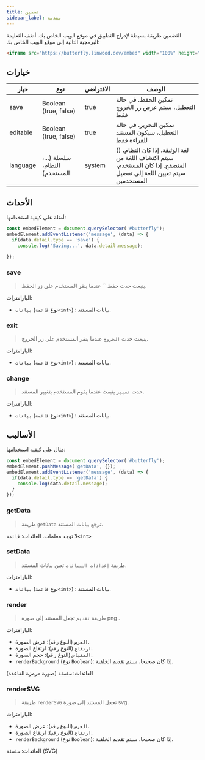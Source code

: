 ```yaml
---
title: تضمين
sidebar_label: مقدمة
---
```


التضمين طريقة بسيطة لإدراج التطبيق في موقع الويب الخاص بك. أضف التعليمة البرمجية التالية إلى موقع الويب الخاص بك:

```html
<iframe src="https://butterfly.linwood.dev/embed" width="100%" height="500px" allowtransparency="true"></iframe>
```

## خيارات

| خيار     | نوع                           | الافتراضي | الوصف                                                                                                                 |
| -------- | ----------------------------- | --------- | --------------------------------------------------------------------------------------------------------------------- |
| save     | Boolean (true, false)         | true      | تمكين الحفظ. في حالة التعطيل، سيتم عرض زر الخروج فقط                                                                  |
| editable | Boolean (true, false)         | true      | تمكين التحرير. في حالة التعطيل، سيكون المستند للقراءة فقط                                                             |
| language | سلسلة (...، النظام، المستخدم) | system    | () لغة الوثيقة. إذا كان النظام، سيتم اكتشاف اللغة من المتصفح. إذا كان المستخدم، سيتم تعيين اللغة إلى تفضيل المستخدمين |

## الأحداث

أمثلة على كيفية استخدامها:

```javascript
const embedElement = document.querySelector('#butterfly');
embedElement.addEventListener('message', (data) => {
  if(data.detail.type == 'save') {
    console.log('Saving...', data.detail.message);

});
```

### save

> ينبعث حدث حفظ `` عندما ينقر المستخدم على زر الحفظ.

البارامترات:

* `بيانات` (نوع `قائمة<int>`) : بيانات المستند.

### exit

> ينبعث حدث `الخروج` عندما ينقر المستخدم على زر الخروج.

البارامترات:

* `بيانات` (نوع `قائمة<int>`) : بيانات المستند.

### change

> حدث `تغيير` ينبعث عندما يقوم المستخدم بتغيير المستند.

البارامترات:

* `بيانات` (نوع `قائمة<int>`) : بيانات المستند.

## الأساليب

مثال على كيفية استخدامها:

```javascript
const embedElement = document.querySelector('#butterfly');
embedElement.pushMessage('getData', {});
embedElement.addEventListener('message', (data) => {
  if(data.detail.type == 'getData') {
    console.log(data.detail.message);
  }
});
```

### getData

> طريقة `getData` ترجع بيانات المستند.

لا توجد معلمات. العائدات: `قائمة<int>`

### setData

> طريقة `إعدادات البيانات` تعين بيانات المستند.

البارامترات:

* `بيانات` (نوع `قائمة<int>`) : بيانات المستند.

### render

> طريقة `تقديم` تجعل المستند إلى صورة png .

البارامترات:

* `العرض` (النوع `رقم`): عرض الصورة.
* `ارتفاع` (النوع `رقم`): ارتفاع الصورة.
* `المقياس` (النوع `رقم`): حجم الصورة.
* `renderBackground` (نوع `Boolean`): إذا كان صحيحا، سيتم تقديم الخلفية.

العائدات: `سلسلة` (صورة مرمزة القاعدة)

### renderSVG

> طريقة `renderSVG` تجعل المستند إلى صورة svg.

البارامترات:

* `العرض` (النوع `رقم`): عرض الصورة.
* `ارتفاع` (النوع `رقم`): ارتفاع الصورة.
* `renderBackground` (نوع `Boolean`): إذا كان صحيحا، سيتم تقديم الخلفية.

العائدات: `سلسلة` (SVG)
